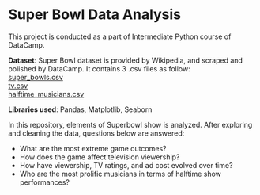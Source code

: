 # Super Bowl Data Analysis

This project is conducted as a part of Intermediate Python course of DataCamp. 

**Dataset**: Super Bowl dataset is provided by Wikipedia, and scraped and polished by DataCamp. It contains 3 .csv files as follow:
<br>
[super_bowls.csv](https://github.com/ggizem/Super_Bowl_Data_Analysis/blob/master/datasets/super_bowls.csv)
<br>
[tv.csv](https://github.com/ggizem/Super_Bowl_Data_Analysis/blob/master/datasets/tv.csv)
<br>
[halftime_musicians.csv](https://github.com/ggizem/Super_Bowl_Data_Analysis/blob/master/datasets/halftime_musicians.csv)
<br>

**Libraries used**: Pandas, Matplotlib, Seaborn
<p>
In this repository, elements of Superbowl show is analyzed. After exploring and cleaning the data, questions below are answered:</p>
<ul>
<li>What are the most extreme game outcomes?</li>
<li>How does the game affect television viewership?</li>
<li>How have viewership, TV ratings, and ad cost evolved over time?</li>
<li>Who are the most prolific musicians in terms of halftime show performances?</li>
</ul>
